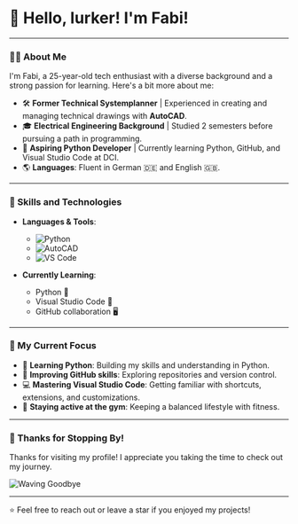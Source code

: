 # 👋 Hello, lurker! I'm Fabi!

---

### 👨‍💻 About Me
I'm Fabi, a 25-year-old tech enthusiast with a diverse background and a strong passion for learning. Here's a bit more about me:

- 🛠️ **Former Technical Systemplanner** | Experienced in creating and managing technical drawings with **AutoCAD**.
- 🎓 **Electrical Engineering Background** | Studied 2 semesters before pursuing a path in programming.
- 🐍 **Aspiring Python Developer** | Currently learning Python, GitHub, and Visual Studio Code at DCI.
- 🌎 **Languages**: Fluent in German 🇩🇪 and English 🇬🇧.

---

### 💼 Skills and Technologies
- **Languages & Tools**:
  - ![Python](https://img.shields.io/badge/-Python-3776AB?logo=python&logoColor=white&style=flat-square)
  - ![AutoCAD](https://img.shields.io/badge/-AutoCAD-D22128?logo=autodesk&logoColor=white&style=flat-square)
  - ![VS Code](https://img.shields.io/badge/-VS%20Code-007ACC?logo=visual-studio-code&logoColor=white&style=flat-square)

- **Currently Learning**:
  - Python 🐍
  - Visual Studio Code 📁
  - GitHub collaboration 🖥️

---

### 🌱 My Current Focus
- 🐍 **Learning Python**: Building my skills and understanding in Python.
- 🔄 **Improving GitHub skills**: Exploring repositories and version control.
- 💻 **Mastering Visual Studio Code**: Getting familiar with shortcuts, extensions, and customizations.
- 💪 **Staying active at the gym**: Keeping a balanced lifestyle with fitness.

---

### 🙏 Thanks for Stopping By!
Thanks for visiting my profile! I appreciate you taking the time to check out my journey. 

![Waving Goodbye](https://media3.giphy.com/media/v1.Y2lkPTc5MGI3NjExeDZmMHVlcjY0OXg0cTUwa2pjanM1azIzNzF5Y3l6bXZrcGVhNzNpbiZlcD12MV9pbnRlcm5hbF9naWZfYnlfaWQmY3Q9Zw/HsqHkz0dARcO2eHGig/giphy.webp)

---

⭐️ Feel free to reach out or leave a star if you enjoyed my projects!
